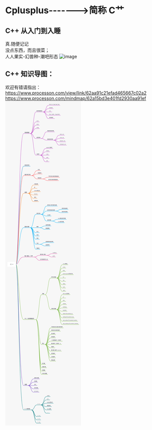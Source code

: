 # Cplusplus------->简称 C艹
## C++ 从入门到入睡
真.随便记记  
没点东西，而且很菜；  
人人果实-幻兽种-潮吧形态
![image](https://github.com/Feng3333/Cplusplus-STL/blob/9de9b7eca11de247f329a49e5faa300ee7315c1e/images-folder/psbGPRK9SFM.jpg)


## C++ 知识导图：
欢迎有错请指出：
https://www.processon.com/view/link/62aa91c21efad465667c02a2
https://www.processon.com/mindmap/62a15bd3e401fd2930aa91ef
![image](https://github.com/Feng3333/Cplusplus/blob/8b8d31497a46efcf0bd4b3bd51d119c68b5d7305/images-folder/C++.jpg)
